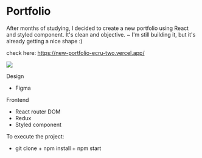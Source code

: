 # Portfolio

After months of studying, I decided to create a new portfolio using React and styled component. It's clean and objective.
~ I'm still building it, but it's already getting a nice shape :)

check here: https://new-portfolio-ecru-two.vercel.app/

<p><img src="(https://www.figma.com/file/RgGUiBQz1rB3DIUoFJQZHf/Portfolio?type=design&node-id=18-478&mode=dev)"></p>

Design
+ Figma

Frontend
+ React router DOM 
+ Redux
+ Styled component

To execute the project:
+ git clone + npm install + npm start

